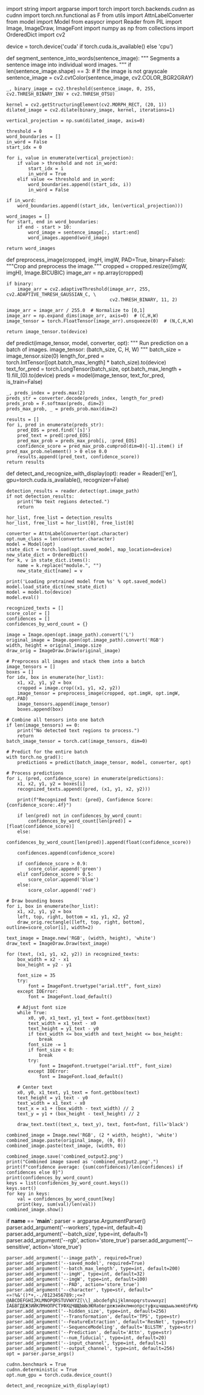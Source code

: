 import string
import argparse
import torch
import torch.backends.cudnn as cudnn
import torch.nn.functional as F
from utils import AttnLabelConverter
from model import Model
from easyocr import Reader
from PIL import Image, ImageDraw, ImageFont
import numpy as np
from collections import OrderedDict
import cv2

device = torch.device('cuda' if torch.cuda.is_available() else 'cpu')

def segment_sentence_into_words(sentence_image):
    """
    Segments a sentence image into individual word images.
    """
    if len(sentence_image.shape) == 3:  # If the image is not grayscale
        sentence_image = cv2.cvtColor(sentence_image, cv2.COLOR_BGR2GRAY)

    _, binary_image = cv2.threshold(sentence_image, 0, 255, cv2.THRESH_BINARY_INV + cv2.THRESH_OTSU)

    kernel = cv2.getStructuringElement(cv2.MORPH_RECT, (20, 1))
    dilated_image = cv2.dilate(binary_image, kernel, iterations=1)

    vertical_projection = np.sum(dilated_image, axis=0)

    threshold = 0
    word_boundaries = []
    in_word = False
    start_idx = 0

    for i, value in enumerate(vertical_projection):
        if value > threshold and not in_word:
            start_idx = i
            in_word = True
        elif value <= threshold and in_word:
            word_boundaries.append((start_idx, i))
            in_word = False

    if in_word:
        word_boundaries.append((start_idx, len(vertical_projection)))

    word_images = []
    for start, end in word_boundaries:
        if end - start > 10:
            word_image = sentence_image[:, start:end]
            word_images.append(word_image)

    return word_images


def preprocess_image(cropped, imgH, imgW, PAD=True, binary=False):
    """Crop and preprocess the image."""
    cropped = cropped.resize((imgW, imgH), Image.BICUBIC)
    image_arr = np.array(cropped)

    if binary:
        image_arr = cv2.adaptiveThreshold(image_arr, 255, cv2.ADAPTIVE_THRESH_GAUSSIAN_C, \
                                          cv2.THRESH_BINARY, 11, 2)

    image_arr = image_arr / 255.0  # Normalize to [0,1]
    image_arr = np.expand_dims(image_arr, axis=0)  # (C,H,W)
    image_tensor = torch.FloatTensor(image_arr).unsqueeze(0)  # (N,C,H,W)

    return image_tensor.to(device)


def predict(image_tensor, model, converter, opt):
    """
    Run prediction on a batch of images.
    image_tensor: (batch_size, C, H, W)
    """
    batch_size = image_tensor.size(0)
    length_for_pred = torch.IntTensor([opt.batch_max_length] * batch_size).to(device)
    text_for_pred = torch.LongTensor(batch_size, opt.batch_max_length + 1).fill_(0).to(device)
    preds = model(image_tensor, text_for_pred, is_train=False)

    _, preds_index = preds.max(2)
    preds_str = converter.decode(preds_index, length_for_pred)
    preds_prob = F.softmax(preds, dim=2)
    preds_max_prob, _ = preds_prob.max(dim=2)

    results = []
    for i, pred in enumerate(preds_str):
        pred_EOS = pred.find('[s]')
        pred_text = pred[:pred_EOS]
        pred_max_prob = preds_max_prob[i, :pred_EOS]
        confidence_score = pred_max_prob.cumprod(dim=0)[-1].item() if pred_max_prob.nelement() > 0 else 0.0
        results.append((pred_text, confidence_score))
    return results


def detect_and_recognize_with_display(opt):
    reader = Reader(['en'], gpu=torch.cuda.is_available(), recognizer=False)

    detection_results = reader.detect(opt.image_path)
    if not detection_results:
        print("No text regions detected.")
        return

    hor_list, free_list = detection_results
    hor_list, free_list = hor_list[0], free_list[0]

    converter = AttnLabelConverter(opt.character)
    opt.num_class = len(converter.character)
    model = Model(opt)
    state_dict = torch.load(opt.saved_model, map_location=device)
    new_state_dict = OrderedDict()
    for k, v in state_dict.items():
        name = k.replace("module.", "")
        new_state_dict[name] = v

    print('Loading pretrained model from %s' % opt.saved_model)
    model.load_state_dict(new_state_dict)
    model = model.to(device)
    model.eval()

    recognized_texts = []
    score_color = []
    confidences = []
    confidences_by_word_count = {}

    image = Image.open(opt.image_path).convert('L')
    original_image = Image.open(opt.image_path).convert('RGB')
    width, height = original_image.size
    draw_orig = ImageDraw.Draw(original_image)

    # Preprocess all images and stack them into a batch
    image_tensors = []
    boxes = []
    for idx, box in enumerate(hor_list):
        x1, x2, y1, y2 = box
        cropped = image.crop((x1, y1, x2, y2))
        image_tensor = preprocess_image(cropped, opt.imgH, opt.imgW, opt.PAD)
        image_tensors.append(image_tensor)
        boxes.append(box)

    # Combine all tensors into one batch
    if len(image_tensors) == 0:
        print("No detected text regions to process.")
        return
    batch_image_tensor = torch.cat(image_tensors, dim=0)

    # Predict for the entire batch
    with torch.no_grad():
        predictions = predict(batch_image_tensor, model, converter, opt)

    # Process predictions
    for i, (pred, confidence_score) in enumerate(predictions):
        x1, x2, y1, y2 = boxes[i]
        recognized_texts.append((pred, (x1, y1, x2, y2)))

        print(f"Recognized Text: {pred}, Confidence Score: {confidence_score:.4f}")

        if len(pred) not in confidences_by_word_count:
            confidences_by_word_count[len(pred)] = [float(confidence_score)]
        else:
            confidences_by_word_count[len(pred)].append(float(confidence_score))

        confidences.append(confidence_score)

        if confidence_score > 0.9:
            score_color.append('green')
        elif confidence_score > 0.5:
            score_color.append('blue')
        else:
            score_color.append('red')

    # Draw bounding boxes
    for i, box in enumerate(hor_list):
        x1, x2, y1, y2 = box
        left, top, right, bottom = x1, y1, x2, y2
        draw_orig.rectangle([left, top, right, bottom], outline=score_color[i], width=2)

    text_image = Image.new('RGB', (width, height), 'white')
    draw_text = ImageDraw.Draw(text_image)

    for (text, (x1, y1, x2, y2)) in recognized_texts:
        box_width = x2 - x1
        box_height = y2 - y1

        font_size = 35
        try:
            font = ImageFont.truetype("arial.ttf", font_size)
        except IOError:
            font = ImageFont.load_default()

        # Adjust font size
        while True:
            x0, y0, x1_text, y1_text = font.getbbox(text)
            text_width = x1_text - x0
            text_height = y1_text - y0
            if text_width <= box_width and text_height <= box_height:
                break
            font_size -= 1
            if font_size < 8:
                break
            try:
                font = ImageFont.truetype("arial.ttf", font_size)
            except IOError:
                font = ImageFont.load_default()

        # Center text
        x0, y0, x1_text, y1_text = font.getbbox(text)
        text_height = y1_text - y0
        text_width = x1_text - x0
        text_x = x1 + (box_width - text_width) // 2
        text_y = y1 + (box_height - text_height) // 2

        draw_text.text((text_x, text_y), text, font=font, fill='black')

    combined_image = Image.new('RGB', (2 * width, height), 'white')
    combined_image.paste(original_image, (0, 0))
    combined_image.paste(text_image, (width, 0))

    combined_image.save('combined_output2.png')
    print("Combined image saved as 'combined_output2.png'.")
    print(f"confidence average: {sum(confidences)/len(confidences) if confidences else 0}")
    print(confidences_by_word_count)
    keys = list(confidences_by_word_count.keys())
    keys.sort()
    for key in keys:
        val = confidences_by_word_count[key]
        print(key, sum(val)/len(val))
    combined_image.show()


if __name__ == '__main__':
    parser = argparse.ArgumentParser()
    parser.add_argument('--workers', type=int, default=4)
    parser.add_argument('--batch_size', type=int, default=1)
    parser.add_argument('--rgb', action='store_true')
    parser.add_argument('--sensitive', action='store_true')

    parser.add_argument('--image_path', required=True)
    parser.add_argument('--saved_model', required=True)
    parser.add_argument('--batch_max_length', type=int, default=200)
    parser.add_argument('--imgH', type=int, default=32)
    parser.add_argument('--imgW', type=int, default=100)
    parser.add_argument('--PAD', action='store_true')
    parser.add_argument('--character', type=str, default=" «»!%&'()*+,-./0123456789:;<=?@ABCDEFGHIJKLMNOPQRSTUVWXYZ[\\]_abcdefghijklmnopqrstuvwxyz|ІАБВГДЕЖЗИЙКЛМНОПРСТУФХЦЧШЩЪЫЬЭЮЯабвгдежзийклмнопрстуфхцчшщъыьэюяёіҒғҚқҢңҮүҰұӘәӨө")
    parser.add_argument('--hidden_size', type=int, default=256)
    parser.add_argument('--Transformation', default='TPS', type=str)
    parser.add_argument('--FeatureExtraction', default='ResNet', type=str)
    parser.add_argument('--SequenceModeling', default='BiLSTM', type=str)
    parser.add_argument('--Prediction', default='Attn', type=str)
    parser.add_argument('--num_fiducial', type=int, default=20)
    parser.add_argument('--input_channel', type=int, default=1)
    parser.add_argument('--output_channel', type=int, default=256)
    opt = parser.parse_args()

    cudnn.benchmark = True
    cudnn.deterministic = True
    opt.num_gpu = torch.cuda.device_count()

    detect_and_recognize_with_display(opt)
